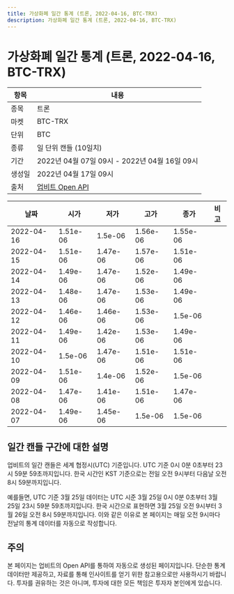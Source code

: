 ```yaml
---
title: 가상화폐 일간 통계 (트론, 2022-04-16, BTC-TRX)
description: 가상화폐 일간 통계 (트론, 2022-04-16, BTC-TRX)
---
```



가상화폐 일간 통계 (트론, 2022-04-16, BTC-TRX)
===

|항목|내용|
|--|--|
|종목|트론|
|마켓|BTC-TRX|
|단위|BTC|
|종류|일 단위 캔들 (10일치)|
|기간|2022년 04월 07일 09시 - 2022년 04월 16일 09시|
|생성일|2022년 04월 17일 09시|
|출처|[업비트 Open API](https://docs.upbit.com)|


|날짜|시가|저가|고가|종가|비고|
|--|--|--|--|--|--|
|2022-04-16|1.51e-06|1.5e-06|1.56e-06|1.55e-06|    |
|2022-04-15|1.51e-06|1.47e-06|1.57e-06|1.51e-06|    |
|2022-04-14|1.49e-06|1.47e-06|1.52e-06|1.49e-06|    |
|2022-04-13|1.48e-06|1.47e-06|1.53e-06|1.49e-06|    |
|2022-04-12|1.46e-06|1.46e-06|1.53e-06|1.5e-06|    |
|2022-04-11|1.49e-06|1.42e-06|1.53e-06|1.49e-06|    |
|2022-04-10|1.5e-06|1.47e-06|1.51e-06|1.51e-06|    |
|2022-04-09|1.51e-06|1.4e-06|1.52e-06|1.5e-06|    |
|2022-04-08|1.47e-06|1.41e-06|1.51e-06|1.47e-06|    |
|2022-04-07|1.49e-06|1.45e-06|1.5e-06|1.5e-06|    |


일간 캔들 구간에 대한 설명
---


업비트의 일간 캔들은 세계 협정시(UTC) 기준입니다. 
UTC 기준 0시 0분 0초부터 23시 59분 59초까지입니다. 
한국 시간인 KST 기준으로는 전일 오전 9시부터 다음날 오전 8시 59분까지입니다. 


예를들면, UTC 기준 3월 25일 데이터는 UTC 시준 3월 25일 0시 0분 0초부터 3월 25일 23시 59분 59초까지입니다. 
한국 시간으로 표현하면 3월 25일 오전 9시부터 3월 26일 오전 8시 59분까지입니다. 
이와 같은 이유로 본 페이지는 매일 오전 9시마다 전날의 통계 데이터를 자동으로 작성합니다. 


주의
---


본 페이지는 업비트의 Open API를 통하여 자동으로 생성된 페이지입니다. 
단순한 통계 데이터만 제공하고, 자료를 통해 인사이트를 얻기 위한 참고용으로만 사용하시기 바랍니다. 
투자를 권유하는 것은 아니며, 투자에 대한 모든 책임은 투자자 본인에게 있습니다. 
